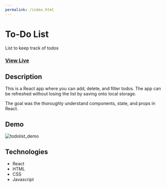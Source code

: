 ```yaml
---
permalink: /index.html
---
```


# To-Do List

List to keep track of todos

### [View Live]( https://gregorybork.github.io/react_covid19_tracker/)

## Description

This is a React app where you can add, delete, and filter todos. The app can be refreshed without losing the list by saving onto local storage.

The goal was the thoroughly understand components, state, and props in React.

## Demo

![todolist_demo](https://user-images.githubusercontent.com/46305741/96386549-a2b8ad80-1150-11eb-8895-2c8fcf53de1c.gif)



## Technologies

- React
- HTML
- CSS
- Javascript


